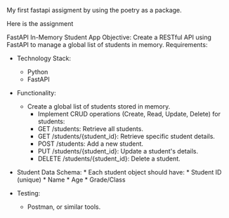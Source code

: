 My first fastapi assigment by using the poetry as a package.

Here is the assignment

FastAPI In-Memory Student App
Objective:
Create a RESTful API using FastAPI to manage a global list of students in memory.
Requirements:
* Technology Stack:
    * Python
    * FastAPI
* Functionality:
    * Create a global list of students stored in memory.
        * Implement CRUD operations (Create, Read, Update, Delete) for students:
        * GET /students: Retrieve all students.
        * GET /students/{student_id}: Retrieve specific student details.
        * POST /students: Add a new student.
        * PUT /students/{student_id}: Update a student's details.
        * DELETE /students/{student_id}: Delete a student.
* Student Data Schema:
        * Each student object should have:
        * Student ID (unique)
        * Name
        * Age
        * Grade/Class


* Testing:
    * Postman, or similar tools.
 
  
